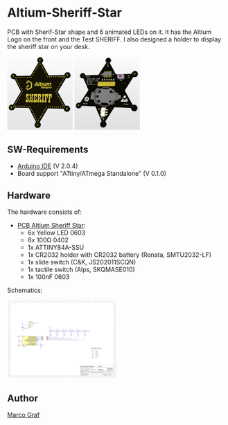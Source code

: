 # Altium-Sheriff-Star
PCB with Sherif-Star shape and 6 animated LEDs on it. It has the Altium Logo on the front and the Test SHERIFF.
I also designed a holder to display the sheriff star on your desk.

<img src="doc/Top_View.png" alt="PCB Top View" width="30%"/> <img src="doc/Bottom_View.png" alt="PCB Bottom View" width="30%"/>


## SW-Requirements
* [Arduino IDE](https://www.arduino.cc/en/main/software) (V 2.0.4)
* Board support "ATtiny/ATmega Standalone" (V 0.1.0)


## Hardware
The hardware consists of:
* [PCB Altium Sheriff Star](https://github.com/grafmar/Altium-Sheriff-Star/tree/main/pcb):
  * 6x Yellow LED 0603
  * 6x 100&Omega; 0402
  * 1x ATTINY84A-SSU
  * 1x CR2032 holder with CR2032 battery (Renata, SMTU2032-LF)
  * 1x slide switch (C&K, JS202011SCQN)
  * 1x tactile switch (Alps, SKQMASE010)
  * 1x 100nF 0603

Schematics:

[<img src="doc/schematic.png" alt="Schematics" width="50%"/>](pcb/30%20Production%20data/Rev00,%20A0/Schematic%20AD%20Sheriff%20Star%20Sheriff%20Star%20Rev00.PDF)

## Author
[Marco Graf](https://github.com/grafmar)
